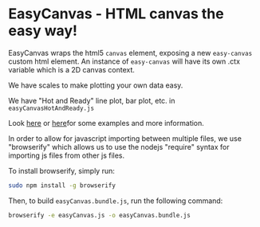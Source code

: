 # EasyCanvas - HTML canvas the easy way!

EasyCanvas wraps the html5 `canvas` element, exposing a new `easy-canvas` custom html element. An instance of `easy-canvas` will have its own .ctx variable which is a 2D canvas context.

We have scales to make plotting your own data easy.

We have "Hot and Ready" line plot, bar plot, etc. in `easyCanvasHotAndReady.js`

Look <a href="https://jackeown.github.io/2019/06/01/easyCanvas.html">here</a> or <a href="https://jackeown.github.io/EasyCanvas">here</a>for some examples and more information.


In order to allow for javascript importing between multiple files, we use "browserify"
which allows us to use the nodejs "require" syntax for importing js files from other js files.

To install browserify, simply run:
```bash
sudo npm install -g browserify
```

Then, to build `easyCanvas.bundle.js`, run the following command:
```bash
browserify -e easyCanvas.js -o easyCanvas.bundle.js
```

